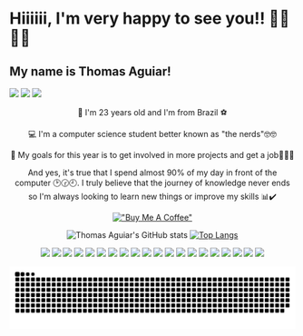 # Hiiiiii, I'm very happy to see you‼️ 🎉🤩🤭🎉
## My name is Thomas Aguiar!

[<img src="https://img.shields.io/badge/medium-%2312100E.svg?&style=for-the-badge&logo=medium&logoColor=white" />](https://medium.com/thomas-aguiar)  [<img src="https://img.shields.io/badge/linkedin-%230077B5.svg?&style=for-the-badge&logo=linkedin&logoColor=white" />](https://www.linkedin.com/in/thomas-aguiar-vicente-a328671b0/) [<img src = "https://img.shields.io/badge/instagram-%23E4405F.svg?&style=for-the-badge&logo=instagram&logoColor=white">](https://www.instagram.com/thmsaguiar/)

<div align="center">
<p>🏡 I'm 23 years old and I'm from Brazil ⚽️ </p>

<p>💻 I'm a computer science student better known as "the nerds"🤓🤓</p>
  
<p>🎯 My goals for this year is to get involved in more projects and get a job👨🏻‍💻</p>

<p>And yes, it's true that I spend almost 90% of my day in front of the computer 🕑🕝🕘. I truly believe that the journey of knowledge never ends so I'm always looking to learn new things or improve my skills 📊✔️</p>

</div>
<div align="center">
  
  [!["Buy Me A Coffee"](https://www.buymeacoffee.com/assets/img/custom_images/orange_img.png)](https://www.buymeacoffee.com/thmsaguiar)
  
</div>
<div align="center">
  
  ![Thomas Aguiar's GitHub stats](https://github-readme-stats.vercel.app/api?username=thmsaguiar&hide=issues&show_icons=true&theme=dark)
[![Top Langs](https://github-readme-stats.vercel.app/api/top-langs/?username=thmsaguiar&layout=compact&theme=dark)](https://github.com/anuraghazra/github-readme-stats)
  
  <img src="https://img.shields.io/badge/html5-%2312100E.svg?&style=for-the-badge&logo=html5&logoColor=blue" />
  <img src="https://img.shields.io/badge/c%23-%2312100E.svg?&style=for-the-badge&logo=csharp&logoColor=purple" />
  <img src="https://img.shields.io/badge/java-%2312100E.svg?&style=for-the-badge&logo=java&logoColor=red" />
  <img src="https://img.shields.io/badge/python-%2312100E.svg?&style=for-the-badge&logo=python&logoColor=yellow" />
  <img src="https://img.shields.io/badge/php-%2312100E.svg?&style=for-the-badge&logo=php&logoColor=lilac" />
  <img src="https://img.shields.io/badge/javascript-%2312100E.svg?&style=for-the-badge&logo=javascript&logoColor=red" />
  <img src="https://img.shields.io/badge/typescript-%2312100E.svg?&style=for-the-badge&logo=typescript&logoColor=blue" />
  <img src="https://img.shields.io/badge/css3-%2312100E.svg?&style=for-the-badge&logo=css3&logoColor=blue" />
  <img src="https://img.shields.io/badge/angular-%2312100E.svg?&style=for-the-badge&logo=angular&logoColor=red" />
  <img src="https://img.shields.io/badge/react-%2312100E.svg?&style=for-the-badge&logo=react&logoColor=blue" />
  <img src="https://img.shields.io/badge/spring-%2312100E.svg?&style=for-the-badge&logo=spring&logoColor=green" />
  <img src="https://img.shields.io/badge/bootstrap-%2312100E.svg?&style=for-the-badge&logo=bootstrap&logoColor=lilac" />
  <img src="https://img.shields.io/badge/ionic-%2312100E.svg?&style=for-the-badge&logo=ionic&logoColor=blue" />
  <img src="https://img.shields.io/badge/android-%2312100E.svg?&style=for-the-badge&logo=android&logoColor=green" />
  <img src="https://img.shields.io/badge/ios-%2312100E.svg?&style=for-the-badge&logo=ios&logoColor=white" />
  <img src="https://img.shields.io/badge/miro-%2312100E.svg?&style=for-the-badge&logo=miro&logoColor=yellow" />
  <img src="https://img.shields.io/badge/figma-%2312100E.svg?&style=for-the-badge&logo=figma&logoColor=red" />
  <img src="https://img.shields.io/badge/git-%2312100E.svg?&style=for-the-badge&logo=git&logoColor=orange" />
  <img src="https://img.shields.io/badge/sublimetext-%2312100E.svg?&style=for-the-badge&logo=sublimetext&logoColor=yellow" />
  <img src="https://img.shields.io/badge/vscode-%2312100E.svg?&style=for-the-badge&logo=visualstudio&logoColor=blue" />
  
</div>

![Snake animation](https://github.com/roberto-hofstetter/roberto-hofstetter/blob/output/github-contribution-grid-snake.svg)
